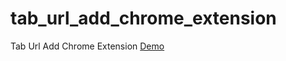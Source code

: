 # tab_url_add_chrome_extension
Tab Url Add Chrome Extension
<a href="https://msaif-400.github.io/tab_url_add_chrome_extension/">Demo</a>
